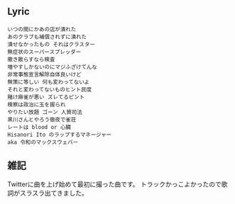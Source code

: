 ## Lyric

```
いつの間にかあの店が潰れた
あのクラブも補償されずに潰れた
潰せなかったもの それはクラスター
無症状のスーパースプレッダー
撒き散らすなら検査
増やすしかないのにマジふざけてんな
非常事態宣言解除自体良いけど
無策に等しい 何も変わってないよ
それと変わってないものヒント民度
賭け麻雀が悪い ズレてるピント
検察は政治に玉を握られ
やりたい放題 ゴーン 人質司法
黒川さんとやろう徹夜で雀荘
レートは blood or 心臓
Hisanori Ito のラップするマネージャー
aka 令和のマックスウェバー
```

## 雑記

Twitterに曲を上げ始めて最初に撮った曲です。
トラックかっこよかったので歌詞がスラスラ出てきました。
